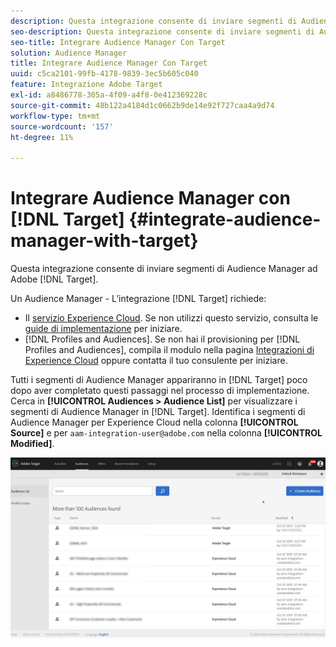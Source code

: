 ```yaml
---
description: Questa integrazione consente di inviare segmenti di Audience Manager a Target.
seo-description: Questa integrazione consente di inviare segmenti di Audience Manager a Target.
seo-title: Integrare Audience Manager Con Target
solution: Audience Manager
title: Integrare Audience Manager Con Target
uuid: c5ca2101-99fb-4178-9839-3ec5b605c040
feature: Integrazione Adobe Target
exl-id: a8486778-305a-4f09-a4f8-0e412369228c
source-git-commit: 48b122a4184d1c0662b9de14e92f727caa4a9d74
workflow-type: tm+mt
source-wordcount: '157'
ht-degree: 11%

---
```


# Integrare Audience Manager con [!DNL Target] {#integrate-audience-manager-with-target}

Questa integrazione consente di inviare segmenti di Audience Manager ad Adobe [!DNL Target].

Un Audience Manager - L’integrazione [!DNL Target] richiede:

* Il [servizio Experience Cloud](https://docs.adobe.com/content/help/it-IT/id-service/using/home.html). Se non utilizzi questo servizio, consulta le [guide di implementazione](https://docs.adobe.com/content/help/en/id-service/using/implementation/implementation-guides.html) per iniziare.
* [!DNL Profiles and Audiences]. Se non hai il provisioning per [!DNL Profiles and Audiences], compila il modulo nella pagina [Integrazioni di Experience Cloud](https://adobe.allegiancetech.com/cgi-bin/qwebcorporate.dll?idx=X8SVES) oppure contatta il tuo consulente per iniziare.

Tutti i segmenti di Audience Manager appariranno in [!DNL Target] poco dopo aver completato questi passaggi nel processo di implementazione. Cerca in **[!UICONTROL Audiences > Audience List]** per visualizzare i segmenti di Audience Manager in [!DNL Target]. Identifica i segmenti di Audience Manager per Experience Cloud nella colonna **[!UICONTROL Source]** e per `aam-integration-user@adobe.com` nella colonna **[!UICONTROL Modified]**.

![](../assets/target.png)
